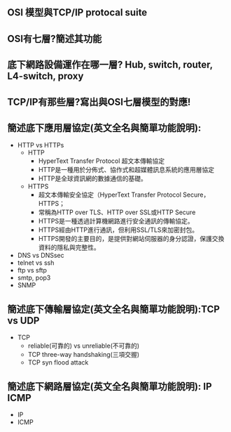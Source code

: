 ## OSI 模型與TCP/IP protocal suite

## OSI有七層?簡述其功能

## 底下網路設備運作在哪一層? Hub, switch, router, L4-switch, proxy
## TCP/IP有那些層?寫出與OSI七層模型的對應!

## 簡述底下應用層協定(英文全名與簡單功能說明):
- HTTP vs HTTPs
  - HTTP
    - HyperText Transfer Protocol 超文本傳輸協定
    - HTTP是一種用於分佈式、協作式和超媒體訊息系統的應用層協定
    - HTTP是全球資訊網的數據通信的基礎。
  - HTTPS
    - 超文本傳輸安全協定（HyperText Transfer Protocol Secure，HTTPS；
    - 常稱為HTTP over TLS、HTTP over SSL或HTTP Secure
    - HTTPS是一種透過計算機網路進行安全通訊的傳輸協定。
    - HTTPS經由HTTP進行通訊，但利用SSL/TLS來加密封包。
    - HTTPS開發的主要目的，是提供對網站伺服器的身分認證，保護交換資料的隱私與完整性。
- DNS vs DNSsec
- telnet vs ssh
- ftp vs sftp
- smtp, pop3
- SNMP

## 簡述底下傳輸層協定(英文全名與簡單功能說明):TCP vs UDP
- TCP
  - reliable(可靠的) vs unreliable(不可靠的)
  - TCP three-way handshaking(三項交握)  
  - TCP syn flood attack

## 簡述底下網路層協定(英文全名與簡單功能說明): IP   ICMP
- IP
- ICMP
